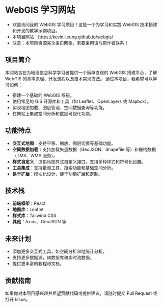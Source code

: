 # WebGIS 学习网站

- 欢迎访问我的 WebGIS 学习项目！这是一个为学习和实践 WebGIS 技术搭建和开发的教学示例项目。
- 本项目网站：https://kevin-leung.github.io/webgis/
- 注意：本项目资源完全来自网络，若要采用请与原作者联系！

## 项目简介

本网站旨在为地理信息科学学习者提供一个简单直观的 WebGIS 搭建平台，了解 WebGIS 的基本原理、开发流程以及技术实现方法。
通过本项目，我希望可以学习如何：

- 搭建一个基础的 WebGIS 系统。
- 使用常见的 GIS 开源库和工具（如 Leaflet、OpenLayers 或 Mapbox）。
- 实现地图加载、图层管理、空间数据查询等功能。
- 在网站上集成空间分析和数据可视化功能。

## 功能特点

- **交互式地图**：支持平移、缩放、图层切换等基础功能。
- **空间数据加载**：支持加载矢量数据（GeoJSON、Shapefile 等）和栅格数据（TMS、WMS 服务）。
- **样式自定义**：提供地图样式自定义接口，支持多种样式和符号化设置。
- **工具集成**：支持量测工具、搜索功能和基础空间分析。
- **易于扩展**：模块化设计，便于功能扩展和定制。

## 技术栈

- **前端框架**：React
- **地图库**：Leaflet
- **样式库**：Tailwind CSS
- **其他**：Axios、GeoJSON 等

## 未来计划

- 添加更多交互式工具，如空间分析和地统计分析。
- 支持更多数据源，如数据库和实时流数据。
- 提供更丰富的教程和文档。

## 贡献指南

如果你对本项目感兴趣并希望贡献代码或提供建议，请随时提交 Pull Request 或打开 Issue。
